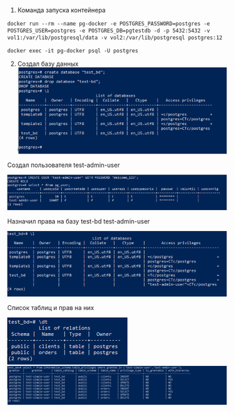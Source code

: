 1. Команда запуска контейнера
```shell
docker run --rm --name pg-docker -e POSTGRES_PASSWORD=postgres -e POSTGRES_USER=postgres -e POSTGRES_DB=pgtestdb -d -p 5432:5432 -v vol1:/var/lib/postgresql/data -v vol2:/var/lib/postgresql postgres:12
```
```shell
docker exec -it pg-docker psql -U postgres
```
2. Создал базу данных
![img.png](img.png)

Создал пользователя test-admin-user

![img_1.png](img_1.png)

Назначил права на базу test-bd test-admin-user

![img_3.png](img_3.png)

Список таблиц и прав на них

![img_4.png](img_4.png)
![img_5.png](img_5.png)

